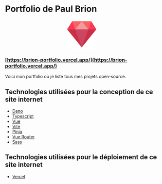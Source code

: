 # Portfolio de Paul Brion

<p align="center">
  <img width="96" height="96" src="./public/favicon.png" alt="diamond"/>
</p>

### [https://brion-portfolio.vercel.app/](https://brion-portfolio.vercel.app/)

Voici mon portfolio où je liste tous mes projets open-source.

## Technologies utilisées pour la conception de ce site internet

- [Deno](https://deno.com/)
- [Typescript](https://www.typescriptlang.org/)
- [Vue](https://vuejs.org/)
- [Vite](https://vitejs.dev/)
- [Pinia](https://pinia.vuejs.org/)
- [Vue Router](https://router.vuejs.org/)
- [Sass](https://sass-lang.com/)

## Technologies utilisées pour le déploiement de ce site internet

- [Vercel](https://vercel.com/)